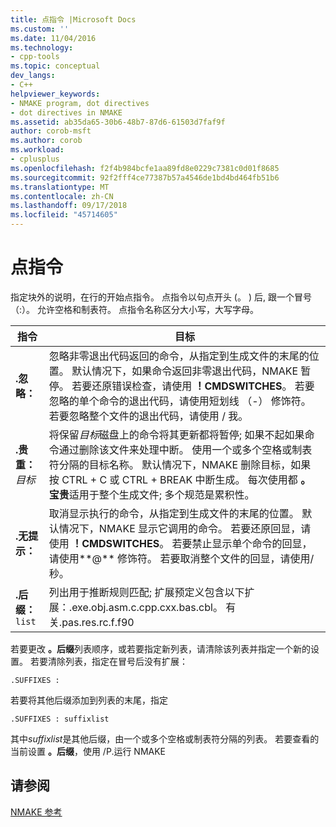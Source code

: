 ```yaml
---
title: 点指令 |Microsoft Docs
ms.custom: ''
ms.date: 11/04/2016
ms.technology:
- cpp-tools
ms.topic: conceptual
dev_langs:
- C++
helpviewer_keywords:
- NMAKE program, dot directives
- dot directives in NMAKE
ms.assetid: ab35da65-30b6-48b7-87d6-61503d7faf9f
author: corob-msft
ms.author: corob
ms.workload:
- cplusplus
ms.openlocfilehash: f2f4b984bcfe1aa89fd8e0229c7381c0d01f8685
ms.sourcegitcommit: 92f2fff4ce77387b57a4546de1bd4bd464fb51b6
ms.translationtype: MT
ms.contentlocale: zh-CN
ms.lasthandoff: 09/17/2018
ms.locfileid: "45714605"
---
```

# <a name="dot-directives"></a>点指令

指定块外的说明，在行的开始点指令。 点指令以句点开头 (。 ) 后, 跟一个冒号 （:）。 允许空格和制表符。 点指令名称区分大小写，大写字母。

|指令|目标|
|---------------|-------------|
|**.忽略：**|忽略非零退出代码返回的命令，从指定到生成文件的末尾的位置。 默认情况下，如果命令返回非零退出代码，NMAKE 暂停。 若要还原错误检查，请使用 **！CMDSWITCHES**。 若要忽略的单个命令的退出代码，请使用短划线 （-） 修饰符。 若要忽略整个文件的退出代码，请使用 / 我。|
|**.贵重：** *目标*|将保留*目标*磁盘上的命令将其更新都将暂停; 如果不起如果命令通过删除该文件来处理中断。 使用一个或多个空格或制表符分隔的目标名称。 默认情况下，NMAKE 删除目标，如果按 CTRL + C 或 CTRL + BREAK 中断生成。 每次使用都 **。宝贵**适用于整个生成文件; 多个规范是累积性。|
|**.无提示：**|取消显示执行的命令，从指定到生成文件的末尾的位置。 默认情况下，NMAKE 显示它调用的命令。 若要还原回显，请使用 **！CMDSWITCHES**。 若要禁止显示单个命令的回显，请使用**@** 修饰符。 若要取消整个文件的回显，请使用/秒。|
|**.后缀：** `list`|列出用于推断规则匹配; 扩展预定义包含以下扩展：.exe.obj.asm.c.cpp.cxx.bas.cbl。 有关.pas.res.rc.f.f90|

若要更改 **。后缀**列表顺序，或若要指定新列表，请清除该列表并指定一个新的设置。 若要清除列表，指定在冒号后没有扩展：

```
.SUFFIXES :
```

若要将其他后缀添加到列表的末尾，指定

```
.SUFFIXES : suffixlist
```

其中*suffixlist*是其他后缀，由一个或多个空格或制表符分隔的列表。 若要查看的当前设置 **。后缀**，使用 /P.运行 NMAKE

## <a name="see-also"></a>请参阅

[NMAKE 参考](../build/nmake-reference.md)